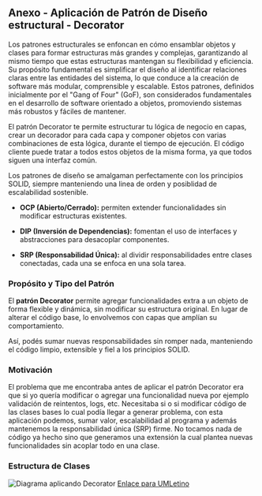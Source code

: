 
## Anexo - Aplicación de Patrón de Diseño estructural - Decorator

Los patrones estructurales se enfoncan en cómo ensamblar objetos y clases para formar estructuras más grandes y complejas, garantizando al mismo tiempo que estas estructuras mantengan su flexibilidad y eficiencia. Su propósito fundamental es simplificar el diseño al identificar relaciones claras entre las entidades del sistema, lo que conduce a la creación de software más modular, comprensible y escalable. Estos patrones, definidos inicialmente por el "Gang of Four" (GoF), son considerados fundamentales en el desarrollo de software orientado a objetos, promoviendo sistemas más robustos y fáciles de mantener.

El patrón Decorator te permite estructurar tu lógica de negocio en capas, crear un decorador para cada capa y componer objetos con varias combinaciones de esta lógica, durante el tiempo de ejecución. El código cliente puede tratar a todos estos objetos de la misma forma, ya que todos siguen una interfaz común.

Los patrones de diseño se amalgaman perfectamente con los principios SOLID, siempre manteniendo una linea de orden y posiblidad de escalabilidad sostenible.

- **OCP (Abierto/Cerrado):** permiten extender funcionalidades sin modificar estructuras existentes.  

- **DIP (Inversión de Dependencias):** fomentan el uso de interfaces y abstracciones para desacoplar componentes.  

- **SRP (Responsabilidad Única):** al dividir responsabilidades entre clases conectadas, cada una se enfoca en una sola tarea.  

### Propósito y Tipo del Patrón

El **patrón Decorator** permite agregar funcionalidades extra a un objeto de forma flexible y dinámica, sin modificar su estructura original. En lugar de alterar el código base, lo envolvemos con capas que amplían su comportamiento.

Así, podés sumar nuevas responsabilidades sin romper nada, manteniendo el código limpio, extensible y fiel a los principios SOLID.

### Motivación

El problema que me encontraba antes de aplicar el patrón Decorator era que si yo quería modificar o agregar una funcionalidad nueva por ejemplo validación de reintentos, logs, etc. Necesitaba si o si modificar código de las clases bases lo cual podía llegar a generar problema, con esta aplicación podemos, sumar valor, escalabilidad al programa y además mantenemos la responsabilidad única (SRP) firme. No tocamos nada de código ya hecho sino que generamos una extensión la cual plantea nuevas funcionalidades sin acoplar todo en una clase.

### Estructura de Clases
![Diagrama aplicando Decorator](https://github.com/user-attachments/assets/daf21948-158c-4262-87bf-337f29ff0aa9)
[Enlace para UMLetino](https://drive.google.com/file/d/1nEnsXNp6IOk8XtGr39n6q7_7z-hzkNNX/view?usp=drive_link)
